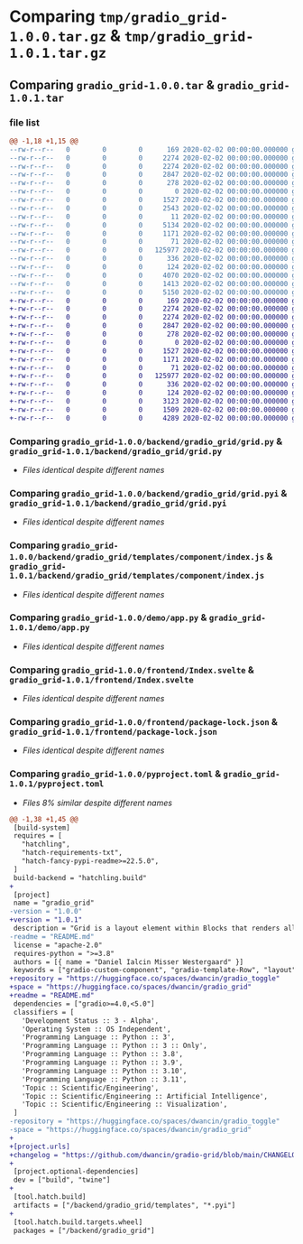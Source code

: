 # Comparing `tmp/gradio_grid-1.0.0.tar.gz` & `tmp/gradio_grid-1.0.1.tar.gz`

## Comparing `gradio_grid-1.0.0.tar` & `gradio_grid-1.0.1.tar`

### file list

```diff
@@ -1,18 +1,15 @@
--rw-r--r--   0        0        0      169 2020-02-02 00:00:00.000000 gradio_grid-1.0.0/backend/gradio_grid/__init__.py
--rw-r--r--   0        0        0     2274 2020-02-02 00:00:00.000000 gradio_grid-1.0.0/backend/gradio_grid/grid.py
--rw-r--r--   0        0        0     2274 2020-02-02 00:00:00.000000 gradio_grid-1.0.0/backend/gradio_grid/grid.pyi
--rw-r--r--   0        0        0     2847 2020-02-02 00:00:00.000000 gradio_grid-1.0.0/backend/gradio_grid/templates/component/index.js
--rw-r--r--   0        0        0      278 2020-02-02 00:00:00.000000 gradio_grid-1.0.0/backend/gradio_grid/templates/component/style.css
--rw-r--r--   0        0        0        0 2020-02-02 00:00:00.000000 gradio_grid-1.0.0/demo/__init__.py
--rw-r--r--   0        0        0     1527 2020-02-02 00:00:00.000000 gradio_grid-1.0.0/demo/app.py
--rw-r--r--   0        0        0     2543 2020-02-02 00:00:00.000000 gradio_grid-1.0.0/demo/css.css
--rw-r--r--   0        0        0       11 2020-02-02 00:00:00.000000 gradio_grid-1.0.0/demo/requirements.txt
--rw-r--r--   0        0        0     5134 2020-02-02 00:00:00.000000 gradio_grid-1.0.0/demo/space.py
--rw-r--r--   0        0        0     1171 2020-02-02 00:00:00.000000 gradio_grid-1.0.0/frontend/Index.svelte
--rw-r--r--   0        0        0       71 2020-02-02 00:00:00.000000 gradio_grid-1.0.0/frontend/gradio.config.js
--rw-r--r--   0        0        0   125977 2020-02-02 00:00:00.000000 gradio_grid-1.0.0/frontend/package-lock.json
--rw-r--r--   0        0        0      336 2020-02-02 00:00:00.000000 gradio_grid-1.0.0/frontend/package.json
--rw-r--r--   0        0        0      124 2020-02-02 00:00:00.000000 gradio_grid-1.0.0/.gitignore
--rw-r--r--   0        0        0     4070 2020-02-02 00:00:00.000000 gradio_grid-1.0.0/README.md
--rw-r--r--   0        0        0     1413 2020-02-02 00:00:00.000000 gradio_grid-1.0.0/pyproject.toml
--rw-r--r--   0        0        0     5150 2020-02-02 00:00:00.000000 gradio_grid-1.0.0/PKG-INFO
+-rw-r--r--   0        0        0      169 2020-02-02 00:00:00.000000 gradio_grid-1.0.1/backend/gradio_grid/__init__.py
+-rw-r--r--   0        0        0     2274 2020-02-02 00:00:00.000000 gradio_grid-1.0.1/backend/gradio_grid/grid.py
+-rw-r--r--   0        0        0     2274 2020-02-02 00:00:00.000000 gradio_grid-1.0.1/backend/gradio_grid/grid.pyi
+-rw-r--r--   0        0        0     2847 2020-02-02 00:00:00.000000 gradio_grid-1.0.1/backend/gradio_grid/templates/component/index.js
+-rw-r--r--   0        0        0      278 2020-02-02 00:00:00.000000 gradio_grid-1.0.1/backend/gradio_grid/templates/component/style.css
+-rw-r--r--   0        0        0        0 2020-02-02 00:00:00.000000 gradio_grid-1.0.1/demo/__init__.py
+-rw-r--r--   0        0        0     1527 2020-02-02 00:00:00.000000 gradio_grid-1.0.1/demo/app.py
+-rw-r--r--   0        0        0     1171 2020-02-02 00:00:00.000000 gradio_grid-1.0.1/frontend/Index.svelte
+-rw-r--r--   0        0        0       71 2020-02-02 00:00:00.000000 gradio_grid-1.0.1/frontend/gradio.config.js
+-rw-r--r--   0        0        0   125977 2020-02-02 00:00:00.000000 gradio_grid-1.0.1/frontend/package-lock.json
+-rw-r--r--   0        0        0      336 2020-02-02 00:00:00.000000 gradio_grid-1.0.1/frontend/package.json
+-rw-r--r--   0        0        0      124 2020-02-02 00:00:00.000000 gradio_grid-1.0.1/.gitignore
+-rw-r--r--   0        0        0     3123 2020-02-02 00:00:00.000000 gradio_grid-1.0.1/README.md
+-rw-r--r--   0        0        0     1509 2020-02-02 00:00:00.000000 gradio_grid-1.0.1/pyproject.toml
+-rw-r--r--   0        0        0     4289 2020-02-02 00:00:00.000000 gradio_grid-1.0.1/PKG-INFO
```

### Comparing `gradio_grid-1.0.0/backend/gradio_grid/grid.py` & `gradio_grid-1.0.1/backend/gradio_grid/grid.py`

 * *Files identical despite different names*

### Comparing `gradio_grid-1.0.0/backend/gradio_grid/grid.pyi` & `gradio_grid-1.0.1/backend/gradio_grid/grid.pyi`

 * *Files identical despite different names*

### Comparing `gradio_grid-1.0.0/backend/gradio_grid/templates/component/index.js` & `gradio_grid-1.0.1/backend/gradio_grid/templates/component/index.js`

 * *Files identical despite different names*

### Comparing `gradio_grid-1.0.0/demo/app.py` & `gradio_grid-1.0.1/demo/app.py`

 * *Files identical despite different names*

### Comparing `gradio_grid-1.0.0/frontend/Index.svelte` & `gradio_grid-1.0.1/frontend/Index.svelte`

 * *Files identical despite different names*

### Comparing `gradio_grid-1.0.0/frontend/package-lock.json` & `gradio_grid-1.0.1/frontend/package-lock.json`

 * *Files identical despite different names*

### Comparing `gradio_grid-1.0.0/pyproject.toml` & `gradio_grid-1.0.1/pyproject.toml`

 * *Files 8% similar despite different names*

```diff
@@ -1,38 +1,45 @@
 [build-system]
 requires = [
   "hatchling",
   "hatch-requirements-txt",
   "hatch-fancy-pypi-readme>=22.5.0",
 ]
 build-backend = "hatchling.build"
+
 [project]
 name = "gradio_grid"
-version = "1.0.0"
+version = "1.0.1"
 description = "Grid is a layout element within Blocks that renders all children in a two dimensional grid system."
-readme = "README.md"
 license = "apache-2.0"
 requires-python = ">=3.8"
 authors = [{ name = "Daniel Ialcin Misser Westergaard" }]
 keywords = ["gradio-custom-component", "gradio-template-Row", "layout", "grid", "two-dimensional"]
+repository = "https://huggingface.co/spaces/dwancin/gradio_toggle"
+space = "https://huggingface.co/spaces/dwancin/gradio_grid"
+readme = "README.md"
 dependencies = ["gradio>=4.0,<5.0"]
 classifiers = [
   'Development Status :: 3 - Alpha',
   'Operating System :: OS Independent',
   'Programming Language :: Python :: 3',
   'Programming Language :: Python :: 3 :: Only',
   'Programming Language :: Python :: 3.8',
   'Programming Language :: Python :: 3.9',
   'Programming Language :: Python :: 3.10',
   'Programming Language :: Python :: 3.11',
   'Topic :: Scientific/Engineering',
   'Topic :: Scientific/Engineering :: Artificial Intelligence',
   'Topic :: Scientific/Engineering :: Visualization',
 ]
-repository = "https://huggingface.co/spaces/dwancin/gradio_toggle"
-space = "https://huggingface.co/spaces/dwancin/gradio_grid"
+
+[project.urls]
+changelog = "https://github.com/dwancin/gradio-grid/blob/main/CHANGELOG.md"
+
 [project.optional-dependencies]
 dev = ["build", "twine"]
+
 [tool.hatch.build]
 artifacts = ["/backend/gradio_grid/templates", "*.pyi"]
+
 [tool.hatch.build.targets.wheel]
 packages = ["/backend/gradio_grid"]
```

